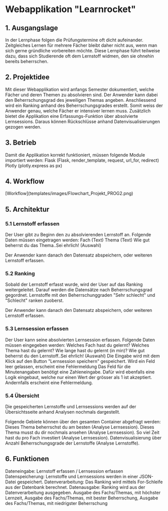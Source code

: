 <h1>Webapplikation "Learnrocket"</h1>
<h2>1. Ausgangslage</h2>
In der Lernphase folgen die Prüfungstermine oft dicht aufeinander. Zeitgleiches Lernen für 
mehrere Fächer bleibt daher nicht aus, 
wenn man sich gerne gründliche vorbereiten möchte. Diese Lernphase führt teilweise dazu, dass sich Studierende
oft dem Lernstoff widmen, den sie ohnehin bereits beherrschen.


<h2>2. Projektidee</h2>
Mit dieser Webapplikation wird anfangs Semester dokumentiert, welche Fächer und deren Themen zu absolvieren sind. 
Der Anwender kann dabei den Beherrschungsgrad des jeweiligen Themas angeben. Anschliessend wird ein Ranking anhand des Beherrschungsgrades erstellt.
Somit weiss der Anwender genau, welche Fächer er intensiver lernen muss. Zusätzlich bietet die Applikation eine Erfassungs-Funktion
über absolvierte Lernsessions. Daraus können Rückschlüsse anhand Datenvisualisierungen gezogen werden.

<h2>3. Betrieb</h2>
Damit die Applikation korrekt funktioniert, müssen folgende Module importiert werden:
Flask (Flask, render_template, request, url_for, redirect)
Plotly (plotly.express as px)

<h2>4. Workflow</h2>
[Workflow](templates/images/Flowchart_Projekt_PROG2.png)

<h2>5. Architektur</h2>

<h3>5.1 Lernstoff erfassen</h3>
Der User gibt zu Beginn den zu absolvierenden Lernstoff an. 
Folgende Daten müssen eingetragen werden: 
Fach (Text)
Thema (Text)
Wie gut beherrst du das Thema..Sei ehrlich! (Auswahl)

Der Anwender kann danach den Datensatz abspeichern, oder weiteren Lernstoff erfassen.

<h3>5.2 Ranking</h3>
Sobald der Lernstoff erfasst wurde, wird der User auf das Ranking weitergeleitet. 
Darauf werden die Datensätze nach Beherrschungsgrad gegordnet. 
Lernstoffe mit den Beherrschunggraden "Sehr schlecht" und "Schlecht" ranken zuoberst.

Der Anwender kann danach den Datensatz abspeichern, oder weiteren Lernstoff erfassen.

<h3>5.3 Lernsession erfassen</h3>
Der User kann seine absolvierten Lernsession erfassen. Folgende Daten müssen eingegeben werden:
Welches Fach hast du gelernt?
Welches Thema hast du gelernt?
Wie lange hast du gelernt (in min)?
Wie gut beherrst du den Lernstoff..Sei ehrlich! (Auswahl)
Die Eingabe wird mit dem Klick auf den Button "Lernsession speichern" gespeichert.
Wird ein Feld leer gelassen, erscheint eine Fehlermeldung
Das Feld für die Minutenangaben benötigt eine Zahleneingabe. 
Dafür wird ebenfalls eine Logik eingebaut, welche nur einen Wert der grösser als 1 ist akzeptiert. 
Andernfalls erscheint eine Fehlermeldung.

<h3>5.4 Übersicht</h3>
Die gespeicherten Lernstoffe und Lernsessions werden auf der Übersichtsseite anhand Analysen nochmals dargestellt.

Folgende Gebiete können über den gesamten Container abgefragt werden: 
Dieses Thema beherrschst du am besten (Analyse Lernsession). 
Dieses Thema musst du dir nochmals ansehen (Analyse Lernsession). 
So viel Zeit hast du pro Fach investiert (Analyse Lernsession). 
Datenvisualisierung über Anzahl Beherrschungsgrade der Lernstoffe (Analyse Lernstoffe).


<h2>6. Funktionen</h2>
Dateneingabe: Lernstoff erfassen / Lernsession erfassen
Datenspeicherung: Lernstoffe und Lernsessions werden in einer JSON-Datei gespeichert.
Datenverarbeitung: Das Ranking wird mittels For-Schleife aus der Datenbank berechnet.
Datenausgabe: Ranking wird aus der Datenverarbeitung ausgegeben. 
Ausgabe des Fachs/Themas, mit höchster Lernzeit, 
Ausgabe des Fachs/Themas, mit bester Beherrschung, 
Ausgabe des Fachs/Themas, mit niedrigster Beherrschung